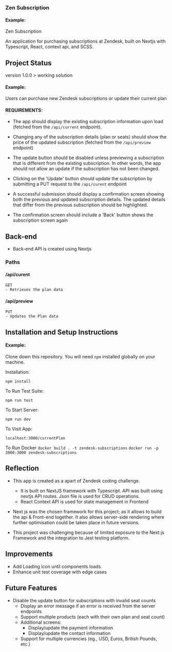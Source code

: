 ### Zen Subscription

#### Example:

Zen Subscription

An application for purchasing subscriptions at Zendesk, built on Nextjs with Typescript, React, context api, and SCSS.

## Project Status
version 1.0.0 > working solution

#### Example:

Users can purchase new Zendesk subscriptions or update their current plan

#### REQUIREMENTS:
  - The app should display the existing subscription information upon load 
    (fetched from the `/api/current` endpoint).
    
  - Changing any of the subscription details (plan or seats) should show the
    price of the updated subscription (fetched from the `/api/preview` endpoint)
    
  - The update button should be disabled unless previewing a subscription that 
    is different from the existing subscription. In other words, the app should 
    not allow an update if the subscription has not been changed.
  
  - Clicking on the 'Update' button should update the subscription by submitting
    a PUT request to the `/api/curent` endpoint
  
  - A successful submission should display a confirmation screen showing both 
    the previous and updated subscription details. The updated details that 
    differ from the previous subscription should be highlighted.
  
  - The confirmation screen should include a 'Back' button shows the 
    subscription screen again

## Back-end
- Back-end API is created using Nextjs
### Paths
  #### /api/curent
    GET
    - Retrieves the plan data

  #### /api/preview
    PUT
    - Updates the Plan data


## Installation and Setup Instructions

#### Example:  

Clone down this repository. You will need `npm` installed globally on your machine.  

Installation:

`npm install`  

To Run Test Suite:  

`npm run test`  

To Start Server:

`npm run dev`  

To Visit App:

`localhost:3000/currentPlan`  

To Run Docker
`docker build . -t zendesk-subscriptions`
`docker run -p 3000:3000 zendesk-subscriptions`

## Reflection
  - This app is created as a apart of Zendesk coding challenge. 
    - It is built on NextJS framework with Typescript. API was built using nextjs API routes. Json file is used for CRUD operations.
    - React Context API is used for state management in Frontend

  - Next js was the chosen framework for this project; as it allows to build the api & Front-end together. It also allows server-side rendering where further optimisation could be taken place in future versions.

  - This project was challenging because of limited exposure to the Next js Framework and the integration to Jest testing platform. 
    

## Improvements
  - Add Loading icon until components loads
  - Enhance unit test coverage with edge cases


## Future Features
 - Disable the update button for subscriptions with invalid seat counts
    - Display an error message if an error is received from the server endpoints
    - Support multiple products (each with their own plan and seat count) 
    - Additional screens:
      - Display/update the payment information
      - Display/update the contact information
    - Support for multiple currencies (eg., USD, Euros, British Pounds, etc.)
  